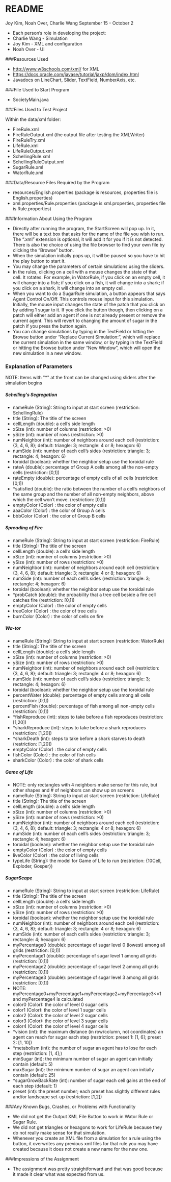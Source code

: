 README
=======

Joy Kim, Noah Over, Charlie Wang
September 15 - October 2 

* Each person’s role in developing the project: 
 * Charlie Wang - Simulation
 * Joy Kim - XML and configuration
 * Noah Over - UI

###Resources Used

* http://www.w3schools.com/xml/ for XML
* https://docs.oracle.com/javase/tutorial/jaxp/dom/index.html
* Javadocs on LineChart, Slider, TextField, NumberAxis, etc.

###File Used to Start Program

* SocietyMain.java

###Files Used to Test Project

Within the data/xml folder:
* FireRule.xml
* FireRuleOutput.xml (the output file after testing the XMLWriter)
* FireRuleTry.xml
* LifeRule.xml
* LifeRuleOutput.xml
* SchellingRule.xml
* SchellingRuleOutput.xml
* SugarRule.xml
* WatorRule.xml

###Data/Resource Files Required by the Program

* resources/English.properties (package is resources, properties file is English.properties)
* xml.properties/Rule.properties (package is xml.properties, properties file is Rule.properties)

###Information About Using the Program

* Directly after running the program, the StartScreen will pop up. In it, there will be a text box that asks for the name of the file you wish to run. The “.xml” extension is optional, it will add it for you if it is not detected. There is also the choice of using the file browser to find your own file by clicking the “Browse” button. 
* When the simulation initially pops up, it will be paused so you have to hit the play button to start it.
* You may change the parameters of certain simulations using the sliders.
* In the rules, clicking on a cell with a mouse changes the state of that cell. It rotates. For example, in WatorRule, if you click on an empty cell, it will change into a fish; if you click on a fish, it will change into a shark; if you click on a shark, it will change into an empty cell.
* When you want to do a SugarRule simulation, a button appears that says Agent Control On/Off. This controls mouse input for this simulation. Initially, the mouse input changes the state of the patch that you click on by adding 1 sugar to it. If you click the button though, then clicking on a patch will either add an agent if one is not already present or remove the current agent. This will revert to changing the amount of sugar in the patch if you press the button again.
* You can change simulations by typing in the TextField or hitting the Browse button under “Replace Current Simulation:”, which will replace the current simulation in the same window, or by typing in the TextField or hitting the Browse button under “New Window”, which will open the new simulation in a new window. 

### Explanation of Parameters 
NOTE: Items with "*" at the front can be changed using sliders after the simulation begins
##### Schelling's Segregation
* nameRule (String): String to input at start screen (restriction: SchellingRule)
* title (String): The title of the screen
* cellLength (double): a cell’s side length
* xSize (int): number of columns (restriction: >0)
* ySize (int): number of rows (restriction: >0)
* numNeighbor (int): number of neighbors around each cell (restriction: {3, 4, 6, 8}; default: triangle: 3; rectangle: 4 or 8; hexagon: 6)
* numSide (int): number of each cell’s sides (restriction: triangle: 3; rectangle: 4; hexagon: 6)
* toroidal (boolean): whether the neighbor setup use the toroidal rule
* rateA (double): percentage of Group A cells among all the non-empty cells (restriction: [0,1])
* rateEmpty (double): percentage of empty cells of all cells (restriction: [0,1])
* *satisfied (double): the ratio between the number of a cell’s neighbors of the same group and the number of all non-empty neighbors, above which the cell won’t move. (restriction: [0,1])
* emptyColor (Color) : the color of empty cells
* aaaColor (Color) : the color of Group A cells
* bbbColor (Color) : the color of Group B cells

##### Spreading of Fire
* nameRule (String): String to input at start screen (restriction: FireRule)
* title (String): The title of the screen
* cellLength (double): a cell’s side length
* xSize (int): number of columns (restriction: >0)
* ySize (int): number of rows (restriction: >0)
* numNeighbor (int): number of neighbors around each cell (restriction: {3, 4, 6, 8}; default: triangle: 3; rectangle: 4 or 8; hexagon: 6)
* numSide (int): number of each cell’s sides (restriction: triangle: 3; rectangle: 4; hexagon: 6)
* toroidal (boolean): whether the neighbor setup use the toroidal rule
* *probCatch (double): the probability that a tree cell beside a fire cell catches fire (restriction: [0,1])
* emptyColor (Color) : the color of empty cells
* treeColor (Color) : the color of tree cells
* burnColor (Color) : the color of cells on fire

##### Wa-tor
* nameRule (String): String to input at start screen (restriction: WatorRule)
* title (String): The title of the screen
* cellLength (double): a cell’s side length
* xSize (int): number of columns (restriction: >0)
* ySize (int): number of rows (restriction: >0)
* numNeighbor (int): number of neighbors around each cell (restriction: {3, 4, 6, 8}; default: triangle: 3; rectangle: 4 or 8; hexagon: 6)
* numSide (int): number of each cell’s sides (restriction: triangle: 3; rectangle: 4; hexagon: 6)
* toroidal (boolean): whether the neighbor setup use the toroidal rule
* percentWater (double): percentage of empty cells among all cells (restriction: [0,1])
* percentFish (double): percentage of fish among all non-empty cells (restriction: [0,1])
* *fishReproduce (int): steps to take before a fish reproduces (restriction: [1,20])
* *sharkReproduce (int): steps to take before a shark reproduces (restriction: [1,20])
* *sharkDeath (int): steps to take before a shark starves to death (restriction: [1,20])
* emptyColor (Color) : the color of empty cells
* fishColor (Color) : the color of fish cells
* sharkColor (Color) : the color of shark cells

##### Game of Life 
* NOTE: only rectangles with 4 neighbors make sense for this rule, but other shapes and # of neighbors can show up on screens
* nameRule (String): String to input at start screen (restriction: LifeRule)
* title (String): The title of the screen
* cellLength (double): a cell’s side length
* xSize (int): number of columns (restriction: >0)
* ySize (int): number of rows (restriction: >0)
* numNeighbor (int): number of neighbors around each cell (restriction: {3, 4, 6, 8}; default: triangle: 3; rectangle: 4 or 8; hexagon: 6)
* numSide (int): number of each cell’s sides (restriction: triangle: 3; rectangle: 4; hexagon: 6)
* toroidal (boolean): whether the neighbor setup use the toroidal rule
* emptyColor (Color) : the color of empty cells
* liveColor (Color) : the color of living cells
* typeLife (String): the model for Game of Life to run (restriction: {10Cell, Exploder, Gosper})

##### SugarScape
* nameRule (String): String to input at start screen (restriction: LifeRule)
* title (String): The title of the screen
* cellLength (double): a cell’s side length
* xSize (int): number of columns (restriction: >0)
* ySize (int): number of rows (restriction: >0)
* toroidal (boolean): whether the neighbor setup use the toroidal rule
* numNeighbor (int): number of neighbors around each cell (restriction: {3, 4, 6, 8}; default: triangle: 3; rectangle: 4 or 8; hexagon: 6)
* numSide (int): number of each cell’s sides (restriction: triangle: 3; rectangle: 4; hexagon: 6)
* myPercentage0 (double): percentage of sugar level 0 (lowest) among all grids (restriction: [0,1])
* myPercentage1 (double): percentage of sugar level 1 among all grids (restriction: [0,1])
* myPercentage2 (double): percentage of sugar level 2 among all grids (restriction: [0,1])
* myPercentage3 (double): percentage of sugar level 3 among all grids (restriction: [0,1])
* NOTE: myPercentage0+myPercentage1+myPercentage2+myPercentage3<=1 and myPercentage4 is calculated
* color0 (Color):  the color of level 0 sugar cells
* color1 (Color):  the color of level 1 sugar cells
* color2 (Color):  the color of level 2 sugar cells
* color3 (Color):  the color of level 3 sugar cells
* color4 (Color):  the color of level 4 sugar cells
* *vision (int): the maximum distance (in row/column, not coordinates) an agent can reach for sugar each step (restriction: preset 1: [1, 6]; preset 2: [1, 10])
* *metabolism (int): the number of sugar an agent has to lose for each step (restriction: [1, 4];)
* minSugar (int): the minimum number of sugar an agent can initially contain (default: 5)
* maxSugar (int): the minimum number of sugar an agent can initially contain (default: 25)
* *sugarGrowBackRate (int): number of sugar each cell gains at the end of each step (default: 1)
* preset (int): the preset number; each preset has slightly different rules and/or landscape set-up (restriction: [1,2])

###Any Known Bugs, Crashes, or Problems with Functionality

* We did not get the Output XML File Button to work in Wator Rule or Sugar Rule.
* We did not get triangles or hexagons to work for LifeRule because they do not really make sense for that simulation.
* Whenever you create an XML file from a simulation for a rule using the button, it overwrites any previous xml files for that rule you may have created because it does not create a new name for the new one.

###Impressions of the Assignment

* The assignment was pretty straightforward and that was good because it made it clear what was expected from us. 